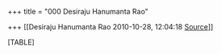 +++
title = "000 Desiraju Hanumanta Rao"

+++
[[Desiraju Hanumanta Rao	2010-10-28, 12:04:18 [Source](https://groups.google.com/g/samskrita/c/8Qc5af06a2U)]]



[TABLE]

  

